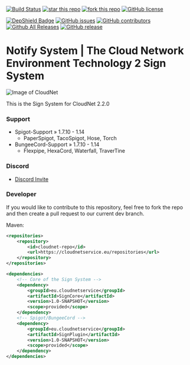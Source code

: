 [![Build Status](https://ci.cloudnetservice.eu/buildStatus/icon?job=CloudNetService/v2-signsystem/master)](https://ci.cloudnetservice.eu/job/CloudNetService/job/v2-signsystem/master)
[![star this repo](http://githubbadges.com/star.svg?user=CloudNetService&repo=v2-signsystem)](https://github.com/CloudNetService/v2-signsystem)
[![fork this repo](http://githubbadges.com/fork.svg?user=CloudNetService&repo=v2-signsystem)](https://github.com/CloudNetService/v2-signsystem/fork)
[![GitHub license](https://img.shields.io/github/license/CloudNetService/v2-signsystem.svg)](https://github.com/CloudNetService/v2-signsystem/blob/master/LICENSE)

[![DepShield Badge](https://depshield.sonatype.org/badges/CloudNetService/v2-signsystem/depshield.svg)](https://depshield.github.io)
[![GitHub issues](https://img.shields.io/github/issues/CloudNetService/v2-signsystem.svg)](https://github.com/CloudNetService/v2-signsystem/issues)
[![GitHub contributors](https://img.shields.io/github/contributors/CloudNetService/v2-signsystem.svg)](https://github.com/CloudNetService/v2-signsystem/graphs/contributors)
[![Github All Releases](https://img.shields.io/github/downloads/CloudNetService/v2-signsystem/total.svg)](https://github.com/CloudNetService/v2-signsystem/releases)
[![GitHub release](https://img.shields.io/github/release/CloudNetService/v2-signsystem.svg)](https://github.com/CloudNetService/v2-signsystem/releases)


# Notify System | The Cloud Network Environment Technology 2 Sign System
![Image of CloudNet](https://cdn.discordapp.com/attachments/325383142464552972/354670548292206594/CloudNet.png)

This is the Sign System for CloudNet 2.2.0
 

 ### Support
 
  * Spigot-Support » 1.7.10 - 1.14
    * PaperSpigot, TacoSpigot, Hose, Torch
  * BungeeCord-Support » 1.7.10 - 1.14
    * Flexpipe, HexaCord, Waterfall, TraverTine
    
### Discord
 *  [Discord Invite](https://discord.gg/CPCWr7w)
 
### Developer
If you would like to contribute to this repository, feel free to fork the repo and then create a pull request to our current dev branch. 
  
Maven:
```xml
<repositories>
    <repository>
        <id>cloudnet-repo</id>
        <url>https://cloudnetservice.eu/repositories</url>
    </repository>
</repositories>

<dependencies>
    <!-- Core of the Sign System -->
    <dependency>
        <groupId>eu.cloudnetservice</groupId>
        <artifactId>SignCore</artifactId>
        <version>1.0-SNAPSHOT</version>
        <scope>provided</scope>
    </dependency>
    <!-- Spigot/BungeeCord -->
    <dependency>
        <groupId>eu.cloudnetservice</groupId>
        <artifactId>SignPlugin</artifactId>
        <version>1.0-SNAPSHOT</version>
        <scope>provided</scope>
    </dependency>
</dependencies>
```